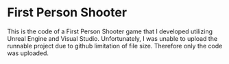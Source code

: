 # First Person Shooter

This is the code of a First Person Shooter game that I developed utilizing Unreal Engine and Visual Studio. Unfortunately, I was unable to upload the runnable project due to github limitation of file size. Therefore only the code was uploaded.  




